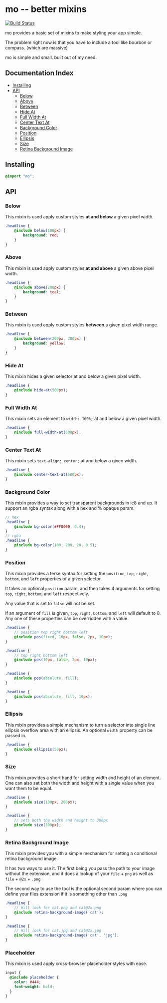 mo -- better mixins
===============

[![Build Status](https://travis-ci.org/mojotech/mo.svg)](https://travis-ci.org/mojotech/mo)

mo provides a basic set of mixins to make styling your app simple.

The problem right now is that you have to include a tool like bourbon or compass. (which are massive)

mo is simple and small. built out of my need.


## Documentation Index
* [Installing](#installing)
* [API](#api)
	* [Below](#below)
	* [Above](#above)
	* [Between](#between)
	* [Hide At](#hide-at)
	* [Full Width At](#full-width-at)
	* [Center Text At](#center-text-at)
	* [Background Color](#background-color)
	* [Position](#position)
	* [Ellipsis](#ellipsis)
	* [Size](#size)
	* [Retina Background Image](#retina-background-image)


## Installing

```scss
@import "mo";
```


## API


### Below

This mixin is used apply custom styles **at and below** a given pixel width.

```scss
.headline {
	@include below(100px) {
		background: red;
	}
}
```

### Above

This mixin is used apply custom styles **at and above** a given above pixel width.

```scss
.headline {
	@include above(200px) {
		background: teal;
	}
}
```

### Between

This mixin is used apply custom styles **between** a given pixel width range.

```scss
.headline {
	@include between(200px, 300px) {
		background: yellow;
	}
}
```

### Hide At

This mixin hides a given selector at and below a given pixel width.

```scss
.headline {
	@include hide-at(500px);
}
```

### Full Width At

This mixin sets an element to `width: 100%;` at and below a given pixel width.

```scss
.headline {
	@include full-width-at(500px);
}
```

### Center Text At

This mixin sets `text-align: center;` at and below a given width.

```scss
.headline {
	@include center-text-at(500px);
}
```

### Background Color

This mixin provides a way to set transparent backgrounds
in ie8 and up.
It support an rgba syntax along with a hex and % opaque param.

```scss
// hex
.headline {
	@include bg-color(#FF0000, 0.4);
}
// rgba
.headline {
	@include bg-color(100, 200, 20, 0.5);
}
```

### Position

This mixin provides a terse syntax for setting the `position`, `top`, `right`, `bottom`, and `left` properties of a given selector.

It takes an optional `position` param, and then takes 4 arguments for setting `top`, `right`, `bottom`, and `left` respectively.

Any value that is set to `false` will not be set.

If an argument of `fill` is given, `top`, `right`, `bottom`, and `left` will default to 0. Any one of these properties can be overridden with a value.

```scss
.headline {
	// position top right bottom left
	@include pos(fixed, 10px, false, 2px, 10px);
}

.headline {
	// top right bottom left
	@include pos(10px, false, 2px, 10px);
}

.headline {
	@include pos(absolute, fill);
}

.headline {
	@include pos(absolute, fill, 10px);
}
```

### Ellipsis

This mixin provides a simple mechanism to turn a selector into single line ellipsis overflow area with an ellipsis. An optional `width` property can be passed in.

```scss
.headline {
	@include ellipsis(50px);
}
```

### Size

This mixin provides a short hand for setting width and height of an element. One can also set both the width and height with a single value when you want them to be equal.

```scss
.headline {
	@include size(100px, 200px);
}

.headline {
	// sets both the width and height to 300px
	@include size(300px);
}
```

### Retina Background Image

This mixin provides you with a simple mechanism for setting a conditional retina background image.

It has two ways to use it. The first being you pass the path to your image without the extension, and it does a lookup of your `file` + `png` as well as `file` + `@2x` + `.png`

The second way to use the tool is the optional second param where you can define your files extension if it is something other than `.png`

```scss
.headline {
	// Will look for cat.png and cat@2x.png
	@include retina-background-image('cat');
}

.headline {
	// Will look for cat.jpg and cat@2x.jpg
	@include retina-background-image('cat', 'jpg');
}

```

### Placeholder

This mixin is used apply cross-browser placeholder styles with ease.

```scss
input {
  @include placeholder {
    color: #444;
    font-weight: bold;
  }
}
```
